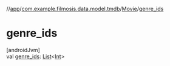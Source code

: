 //[app](../../../index.md)/[com.example.filmosis.data.model.tmdb](../index.md)/[Movie](index.md)/[genre_ids](genre_ids.md)

# genre_ids

[androidJvm]\
val [genre_ids](genre_ids.md): [List](https://kotlinlang.org/api/latest/jvm/stdlib/kotlin.collections/-list/index.html)&lt;[Int](https://kotlinlang.org/api/latest/jvm/stdlib/kotlin/-int/index.html)&gt;
